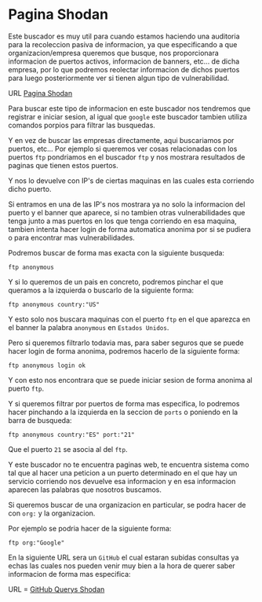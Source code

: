 # Pagina Shodan

Este buscador es muy util para cuando estamos haciendo una auditoria para la recoleccion pasiva de informacion, ya que especificando a que organizacion/empresa queremos que busque, nos proporcionara informacion de puertos activos, informacion de banners, etc... de dicha empresa, por lo que podremos reolectar informacion de dichos puertos para luego posteriormente ver si tienen algun tipo de vulnerabilidad.

URL [Pagina Shodan](https://www.shodan.io)

Para buscar este tipo de informacion en este buscador nos tendremos que registrar e iniciar sesion, al igual que `google` este buscador tambien utiliza comandos porpios para filtrar las busquedas.

Y en vez de buscar las empresas directamente, aqui buscariamos por puertos, etc... Por ejemplo si queremos ver cosas relacionadas con los puertos `ftp` pondriamos en el buscador `ftp` y nos mostrara resultados de paginas que tienen estos puertos.

Y nos lo devuelve con IP's de ciertas maquinas en las cuales esta corriendo dicho puerto.

Si entramos en una de las IP's nos mostrara ya no solo la informacion del puerto y el banner que aparece, si no tambien otras vulnerabilidades que tenga junto a mas puertos en los que tenga corriendo en esa maquina, tambien intenta hacer login de forma automatica anonima por si se pudiera o para encontrar mas vulnerabilidades.

Podremos buscar de forma mas exacta con la siguiente busqueda:

```
ftp anonymous
```

Y si lo queremos de un pais en concreto, podremos pinchar el que queramos a la izquierda o buscarlo de la siguiente forma:

```
ftp anonymous country:"US"
```

Y esto solo nos buscara maquinas con el puerto `ftp` en el que aparezca en el banner la palabra `anonymous` en `Estados Unidos`.

Pero si queremos filtrarlo todavia mas, para saber seguros que se puede hacer login de forma anonima, podremos hacerlo de la siguiente forma:

```
ftp anonymous login ok
```

Y con esto nos encontrara que se puede iniciar sesion de forma anonima al puerto `ftp`.

Y si queremos filtrar por puertos de forma mas especifica, lo podremos hacer pinchando a la izquierda en la seccion de `ports` o poniendo en la barra de busqueda:

```
ftp anonymous country:"ES" port:"21"
```

Que el puerto `21` se asocia al del `ftp`.

Y este buscador no te encuentra paginas web, te encuentra sistema como tal que al hacer una peticion a un puerto determinado en el que hay un servicio corriendo nos devuelve esa informacion y en esa informacion aparecen las palabras que nosotros buscamos.

Si queremos buscar de una organizacion en particular, se podra hacer de con `org:` y la organizacion.

Por ejemplo se podria hacer de la siguiente forma:

```
ftp org:"Google"
```

En la siguiente URL sera un `GitHub` el cual estaran subidas consultas ya echas las cuales nos pueden venir muy bien a la hora de querer saber informacion de forma mas especifica:

URL = [GitHub Querys Shodan](https://github.com/jakejarvis/awesome-shodan-queries)
